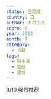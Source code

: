 ```yaml
---
status: 已完成
country: 日
author: 犬村小六
score: 8
year: 2023
month: 7
category:
  - 书籍
tags:
  - 轻小说
  - 空战
  - 遗憾
---
```

8/10 强烈推荐

